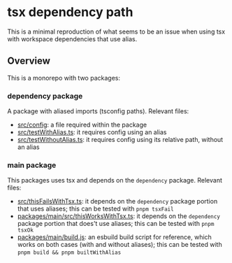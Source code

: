 # tsx dependency path

This is a minimal reproduction of what seems to be an issue when using tsx with workspace dependencies that use alias.

## Overview

This is a monorepo with two packages:

### dependency package

A package with aliased imports (tsconfig paths). Relevant files:

- [src/config](packages/dependency/src/config.ts): a file required within the package
- [src/testWithAlias.ts](packages/dependency/src/testWithAlias.ts): it requires config using an alias
- [src/testWithoutAlias.ts](packages/dependency/src/testWithoutAlias.ts): it requires config using its relative path, without an alias

### main package

This packages uses tsx and depends on the `dependency` package. Relevant files:

- [src/thisFailsWithTsx.ts](packages/main/src/thisFailsWithTsx.ts): it depends on the `dependency` package portion that uses aliases; this can be tested with `pnpm tsxFail`
- [packages/main/src/thisWorksWithTsx.ts](packages/main/src/thisWorksWithTsx.ts): it depends on the `dependency` package portion that does't use aliases; this can be tested with `pnpm tsxOk`
- [packages/main/build.js](packages/main/build.js): an esbuild build script for reference, which works on both cases (with and without aliases); this can be tested with `pnpm build && pnpm builtWithAlias`
